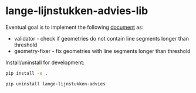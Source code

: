 # lange-lijnstukken-advies-lib

Eventual goal is to implement the following [document](https://geoforum.nl/uploads/default/original/2X/c/c0795baa683bf3845c866ae4c576a880455be02a.pdf) as:

- validator - check if geometries do not contain line segments longer than threshold
- geometry-fixer - fix geometries with line segments longer than threshold

Install/uninstall for development:


```sh
pip install -e .

pip uninstall lange-lijnstukken-advies
```
